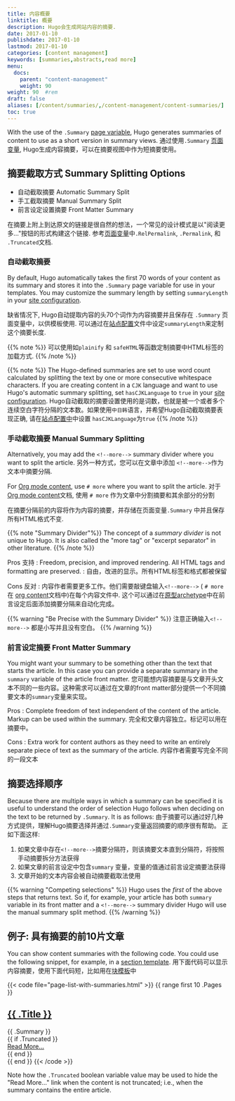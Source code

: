 ```yaml
---
title: 内容概要
linktitle: 概要
description: Hugo会生成网站内容的摘要.
date: 2017-01-10
publishdate: 2017-01-10
lastmod: 2017-01-10
categories: [content management]
keywords: [summaries,abstracts,read more]
menu:
  docs:
    parent: "content-management"
    weight: 90
weight: 90	#rem
draft: false
aliases: [/content/summaries/,/content-management/content-summaries/]
toc: true
---
```


With the use of the `.Summary` [page variable][pagevariables], Hugo generates summaries of content to use as a short version in summary views.
通过使用`.Summary` [页面变量][pagevariables], Hugo生成内容摘要，可以在摘要视图中作为短摘要使用。

## 摘要截取方式  Summary Splitting Options

* 自动截取摘要 Automatic Summary Split
* 手工截取摘要 Manual Summary Split
* 前言设定设置摘要 Front Matter Summary

在摘要上附上到达原文的链接是很自然的想法，一个常见的设计模式是以"阅读更多..."按钮的形式构建这个链接.
 参考[页面变量][pagevariables]中`.RelPermalink`, `.Permalink`, 和 `.Truncated`文档.

### 自动截取摘要

By default, Hugo automatically takes the first 70 words of your content as its summary and stores it into the `.Summary` page variable for use in your templates. You may customize the summary length by setting `summaryLength` in your [site configuration](/getting-started/configuration/).

缺省情况下, Hugo自动提取内容的头70个词作为内容摘要并且保存在 `.Summary` 页面变量中，以供模板使用.
可以通过在[站点配置](/getting-started/configuration/)文件中设定`summaryLength`来定制这个摘要长度.

{{% note %}}
可以使用如`plainify` 和 `safeHTML`等函数定制摘要中HTML标签的加载方式.
{{% /note %}}

{{% note %}}
The Hugo-defined summaries are set to use word count calculated by splitting the text by one or more consecutive whitespace characters. If you are creating content in a `CJK` language and want to use Hugo's automatic summary splitting, set `hasCJKLanguage` to `true` in your [site configuration](/getting-started/configuration/).
Hugo自动截取的摘要设置使用的是词数，也就是被一个或者多个连续空白字符分隔的文本数。如果使用`中日韩`语言，并希望Hugo自动截取摘要表现正确, 请在[站点配置中](/getting-started/configuration/)中设置 `hasCJKLanguage`为`true`
{{% /note %}}

### 手动截取摘要 Manual Summary Splitting

Alternatively, you may add the <code>&#60;&#33;&#45;&#45;more&#45;&#45;&#62;</code> summary divider where you want to split the article.
另外一种方式，您可以在文章中添加 <code>&#60;&#33;&#45;&#45;more&#45;&#45;&#62;</code>作为文本中摘要分隔.

For [Org mode content][org], use `# more` where you want to split the article.
对于 [Org mode content][org]文档, 使用 `# more` 作为文章中分割摘要和其余部分的分割

在摘要分隔前的内容将作为内容的摘要，并存储在页面变量`.Summary` 中并且保存所有HTML格式不变.

{{% note "Summary Divider"%}}
The concept of a *summary divider* is not unique to Hugo. It is also called the "more tag" or "excerpt separator" in other literature.
{{% /note %}}

Pros 支持
: Freedom, precision, and improved rendering.  All HTML tags and formatting are preserved.
: 自由，改进的显示。所有HTML标签和格式都被保留

Cons 反对
: 内容作者需要更多工作。他们需要敲键盘输入<code>&#60;&#33;&#45;&#45;more&#45;&#45;&#62;</code> ( `# more` 在 [org content][org]文档中)在每个内容文件中. 这个可以通过在[原型archetype](/content-management/archetypes/)中在前言设定后面添加摘要分隔来自动化完成。

{{% warning "Be Precise with the Summary Divider" %}}
注意正确输入<code>&#60;&#33;&#45;&#45;more&#45;&#45;&#62;</code> 都是小写并且没有空白。
{{% /warning %}}

### 前言设定摘要 Front Matter Summary

You might want your summary to be something other than the text that starts the article.  In this case you can provide a separate summary in the `summary` variable of the article front matter.
您可能想内容摘要是与文章开头文本不同的一些内容。这种需求可以通过在文章的front matter部分提供一个不同摘要文本的`summary`变量来实现。

Pros
: Complete freedom of text independent of the content of the article.  Markup can be used within the summary. 完全和文章内容独立。标记可以用在摘要中。

Cons
: Extra work for content authors as they need to write an entirely separate piece of text as the summary of the article. 内容作者需要写完全不同的一段文本

## 摘要选择顺序

Because there are multiple ways in which a summary can be specified it is useful to understand the order of selection Hugo follows when deciding on the text to be returned by `.Summary`.  It is as follows:
由于摘要可以通过好几种方式提供，理解Hugo摘要选择并通过`.Summary`变量返回摘要的顺序很有帮助。
正如下面这样:

1. 如果文章中存在<code>&#60;&#33;&#45;&#45;more&#45;&#45;&#62;</code>摘要分隔符，则该摘要文本直到分隔符，将按照手动摘要拆分方法获得
2. 如果文章的前言设定中包含`summary` 变量，变量的值通过前言设定摘要法获得
3. 文章开始的文本内容会被自动摘要截取法使用

{{% warning "Competing selections" %}}
Hugo uses the _first_ of the above steps that returns text.  So if, for example, your article has both `summary` variable in its front matter and a <code>&#60;&#33;&#45;&#45;more&#45;&#45;&#62;</code> summary divider Hugo will use the manual summary split method.
{{% /warning %}}

## 例子: 具有摘要的前10片文章

You can show content summaries with the following code. You could use the following snippet, for example, in a [section template][].
用下面代码可以显示内容摘要，使用下面代码短，比如用在[块模板][section template]中

{{< code file="page-list-with-summaries.html" >}}
{{ range first 10 .Pages }}
    <article>
      <!-- this <div> includes the title summary -->
      <div>
        <h2><a href="{{ .RelPermalink }}">{{ .Title }}</a></h2>
        {{ .Summary }}
      </div>
      {{ if .Truncated }}
      <!-- This <div> includes a read more link, but only if the summary is truncated... -->
      <div>
        <a href="{{ .RelPermalink }}">Read More…</a>
      </div>
      {{ end }}
    </article>
{{ end }}
{{< /code >}}

Note how the `.Truncated` boolean variable value may be used to hide the "Read More..." link when the content is not truncated; i.e., when the summary contains the entire article.

[org]: /content-management/formats/
[pagevariables]: /variables/page/
[section template]: /templates/section-templates/
